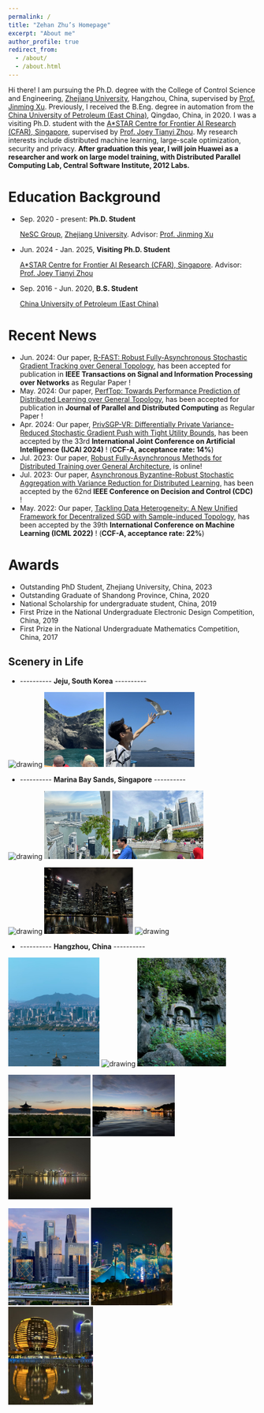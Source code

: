 ```yaml
---
permalink: /
title: "Zehan Zhu’s Homepage"
excerpt: "About me"
author_profile: true
redirect_from: 
  - /about/
  - /about.html
---
```



Hi there! I am pursuing the Ph.D. degree with the College of Control Science and Engineering, [Zhejiang University](https://www.zju.edu.cn/), Hangzhou, China, supervised by [Prof. Jinming Xu](https://person.zju.edu.cn/jimmyxu). Previously, I received the B.Eng. degree in automation from the [China University of Petroleum (East China)](https://www.upc.edu.cn/), Qingdao, China, in 2020. I was a visiting Ph.D. student with the [A*STAR Centre for Frontier AI Research (CFAR), Singapore](https://www.a-star.edu.sg/cfar), supervised by [Prof. Joey Tianyi Zhou](https://joeyzhouty.github.io/). My research interests include distributed machine learning, large-scale optimization, security and privacy. **After graduation this year, I will join Huawei as a researcher and work on large model training, with Distributed Parallel Computing Lab, Central Software Institute, 2012 Labs.**


Education Background
======
* Sep. 2020 - present: **Ph.D. Student**

  [NeSC Group](http://nesc.zju.edu.cn/#/), [Zhejiang University](https://www.zju.edu.cn/). Advisor: [Prof. Jinming Xu](https://person.zju.edu.cn/jimmyxu)


* Jun. 2024 - Jan. 2025, **Visiting Ph.D. Student**

  [A*STAR Centre for Frontier AI Research (CFAR), Singapore](https://www.a-star.edu.sg/cfar). Advisor: [Prof. Joey Tianyi Zhou](https://joeyzhouty.github.io/)


* Sep. 2016 - Jun. 2020, **B.S. Student**

  [China University of Petroleum (East China)](https://www.upc.edu.cn/)



Recent News
======
* Jun. 2024: Our paper, [R-FAST: Robust Fully-Asynchronous Stochastic Gradient Tracking over General Topology](https://ieeexplore.ieee.org/abstract/document/10660468), has been accepted for publication in **IEEE Transactions on Signal and Information Processing over Networks** as Regular Paper !
* May. 2024: Our paper, [PerfTop: Towards Performance Prediction of Distributed Learning over General Topology](https://www.sciencedirect.com/science/article/abs/pii/S0743731524000868), has been accepted for publication in **Journal of Parallel and Distributed Computing** as Regular Paper !
* Apr. 2024: Our paper, [PrivSGP-VR: Differentially Private Variance-Reduced Stochastic Gradient Push with Tight Utility Bounds](https://www.ijcai.org/proceedings/2024/635), has been accepted by the 33rd **International Joint Conference on Artificial Intelligence (IJCAI 2024)** ! (**CCF-A, acceptance rate: 14%**)
* Jul. 2023: Our paper, [Robust Fully-Asynchronous Methods for Distributed Training over General Architecture](https://arxiv.org/abs/2307.11617), is online!
* Jul. 2023: Our paper, [Asynchronous Byzantine-Robust Stochastic Aggregation with Variance Reduction for Distributed Learning](https://ieeexplore.ieee.org/abstract/document/10383346), has been accepted by the 62nd **IEEE Conference on Decision and Control (CDC)** !
* May. 2022: Our paper, [Tackling Data Heterogeneity: A New Unified Framework for Decentralized SGD with Sample-induced Topology](https://proceedings.mlr.press/v162/huang22i.html), has been accepted by the 39th **International Conference on Machine Learning (ICML 2022)** ! (**CCF-A, acceptance rate: 22%**)





Awards
======
* Outstanding PhD Student, Zhejiang University, China, 2023
* Outstanding Graduate of Shandong Province, China, 2020
* National Scholarship for undergraduate student, China, 2019
* First Prize in the National Undergraduate Electronic Design Competition, China, 2019
* First Prize in the National Undergraduate Mathematics Competition, China, 2017



Scenery in Life
------
* ----------  **Jeju, South Korea**  ---------- 
<p align="left">
<img src="/images/jelu_1.png" alt="drawing" width="204"/>
<img src="/images/jelu_3.png" alt="drawing" width="121"/>
<img src="/images/jelu_2.png" alt="drawing" width="180"/>
</p>

* ----------  **Marina Bay Sands, Singapore**  ---------- 
<p align="left">
<img src="/images/SG_1.png" alt="drawing" width="184"/>
<img src="/images/SG_2.png" alt="drawing" width="134"/>
<img src="/images/SG_3.png" alt="drawing" width="185"/>
</p>


<p align="left">
<img src="/images/SG_4.png" alt="drawing" width="180"/>
<img src="/images/SG_5.png" alt="drawing" width="180"/>
<img src="/images/SG_6.png" alt="drawing" width="140"/>
</p>

* ----------  **Hangzhou, China**  ---------- 
<p align="left">
<img src="/images/HZ_4.png" alt="drawing" width="185"/>
<img src="/images/HZ_6.png" alt="drawing" width="134"/>
<img src="/images/HZ_5.png" alt="drawing" width="180"/>
</p>

<p align="left">
<img src="/images/HZ_7.png" alt="drawing" width="167"/>
<img src="/images/HZ_8.png" alt="drawing" width="167"/>
<img src="/images/HZ_9.png" alt="drawing" width="167"/>
</p>

<p align="left">
<img src="/images/HZ_1.png" alt="drawing" width="164"/>
<img src="/images/HZ_2.png" alt="drawing" width="165"/>
<img src="/images/HZ_3.png" alt="drawing" width="172"/>
</p>
